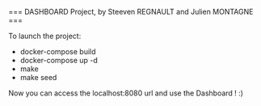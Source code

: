 === DASHBOARD Project, by Steeven REGNAULT and Julien MONTAGNE  ===

To launch the project:

   - docker-compose build
   - docker-compose up -d
   - make
   - make seed

Now you can access the localhost:8080 url and use the Dashboard ! :)
